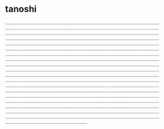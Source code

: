 # tanoshi
......................................................................................................................................................................................................................................................................................................................................................................................................................................................................................................................................................................................................................................................................................................................................................................................................................................................................................................................................................................................................................................................................................................................................................................................................................................................................................................................................................................................................................................................................................................................................................................................................................................................................................................................................................................................................................................................................................................................................................................................................................................................................................................................................................................................................................................................................................................................................................................................................................................................................................................................